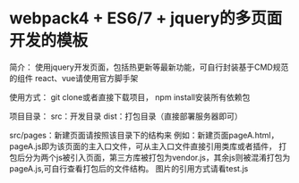 # webpack4 + ES6/7 + jquery的多页面开发的模板

简介：
使用jquery开发页面，包括热更新等最新功能，可自行封装基于CMD规范的组件
react、vue请使用官方脚手架

使用方式：
git clone或者直接下载项目， npm install安装所有依赖包

项目目录：
src：开发目录
dist：打包目录（直接部署服务器即可）

src/pages：新建页面请按照该目录下的结构来
例如：新建页面pageA.html，pageA.js即为该页面的主入口文件，可从主入口文件直接引用类库或者插件，
打包后分为两个js被引入页面，第三方库被打包为vendor.js，其余js则被混淆打包为pageA.js,可自行查看打包后的文件结构。
图片的引用方式请看test.js
